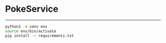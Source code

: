 # PokeService

---

```bash
python3 -m venv env
source env/bin/activate
pip install -r requirements.txt
```